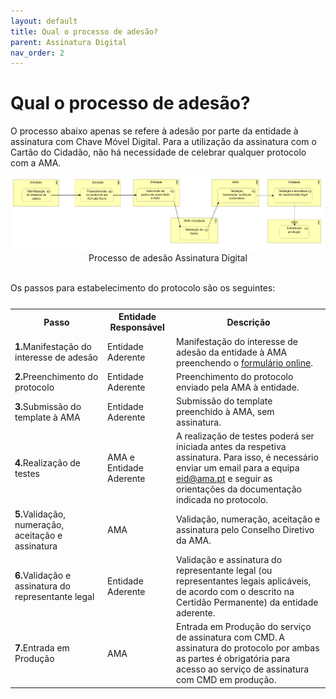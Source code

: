 ```yaml
---
layout: default
title: Qual o processo de adesão?
parent: Assinatura Digital
nav_order: 2
---
```


# Qual o processo de adesão?

O processo abaixo apenas se refere à adesão por parte da entidade à assinatura com Chave Móvel Digital. Para a utilização da assinatura com o Cartão do Cidadão, não há necessidade de celebrar qualquer protocolo com a AMA.

<div style="text-align: center;">
  <img src="../../assets/images/Assinatur-processoadesao.png" alt="Processo de adesão Assinatura Digital">
  Processo de adesão Assinatura Digital
</div>
<br>


Os passos para estabelecimento do protocolo são os seguintes:

<table>
<caption></caption>
  <tr>
    <th >Passo</th>
    <th >Entidade Responsável</th>
    <th >Descrição</th>
  </tr>
  <tr>
    <td><strong>1.</strong>Manifestação do interesse de adesão</td>
    <td>Entidade Aderente</td>
    <td>Manifestação do interesse de adesão da entidade à AMA preenchendo o <a href="https://www.autenticacao.gov.pt/web/guest/integracao-entidade">formulário online</a>.</td>
  </tr>
  <tr>
    <td><strong>2.</strong>Preenchimento do protocolo</td>
    <td>Entidade Aderente</td>
    <td>Preenchimento do protocolo enviado pela AMA à entidade.</td>
  </tr>
  <tr>
    <td><strong>3.</strong>Submissão do template à AMA</td>
    <td>Entidade Aderente</td>
    <td>Submissão do template preenchido à AMA, sem assinatura.</td>
  </tr>
  <tr>
    <td><strong>4.</strong>Realização de testes</td>
    <td>AMA e Entidade Aderente</td>
    <td>A realização de testes poderá ser iniciada antes da respetiva assinatura. Para isso, é necessário enviar um email para a equipa <a href="mailto:eid@ama.pt">eid@ama.pt</a> e seguir as orientações da documentação indicada no protocolo.</td>
  </tr>
  <tr>
    <td><strong>5.</strong>Validação, numeração, aceitação e assinatura</td>
    <td>AMA</td>
    <td>Validação, numeração, aceitação e assinatura pelo Conselho Diretivo da AMA.</td>
  </tr>
  <tr>
    <td><strong>6.</strong>Validação e assinatura do representante legal</td>
    <td>Entidade Aderente</td>
    <td>Validação e assinatura do representante legal (ou representantes legais aplicáveis, de acordo com o descrito na Certidão Permanente) da entidade aderente.</td>
  </tr>
  <tr>
    <td><strong>7.</strong>Entrada em Produção</td>
    <td>AMA</td>
    <td>Entrada em Produção do serviço de assinatura com CMD. A assinatura do protocolo por ambas as partes é obrigatória para acesso ao serviço de assinatura com CMD em produção.</td>
  </tr>
</table>
